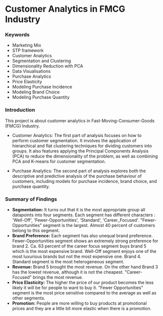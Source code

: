 # Customer Analytics in FMCG Industry  

### Keywords 

- Marketing Mix 
- STP framework 
- Customer Analytics
- Segmentation and Clustering
- Dimensionality Reduction with PCA
- Data Visualisations 
- Purchase Analytics
- Price Elasticity
- Modeling Purchase Incidence
- Modeling Brand Choice
- Modeling Purchase Quantity


### Introduction
This project is about customer analytics in Fast-Moving-Consumer-Goods (FMCG) Industry.
- Customer Analytics: The first part of analysis focuses on how to perform customer segmentation. It involves the application of hierarchical and flat clustering techniques for dividing customers into groups. It also features applying the Principal Components Analysis (PCA) to reduce the dimensionality of the problem, as well as combining PCA and K-means for customer segmentation.

- Purchase Analytics: The second part of analysis explores both the descriptive and predictive analysis of the purchase behaviour of customers, including models for purchase incidence, brand choice, and purchase quantity. 
 

### Summary of Findings 

- **Segmentation:** It turns out that it is the most appropriate group all datapoints into four segments. Each segment has different characters : 'Well-Off', 'Fewer-Opportunities', 'Standard', 'Career_Focused'. "Fewer-Opportunities" segment is  the largest. Almost 40 percent of customers belong to this segment.
- **Brand Preference:** Each segment has also unequal brand preference. Fewer-Opportunities segment shows an extremely strong preference for brand 2. Ca. 63 percent of the career focus segment buys brand 5 which is the most expensive brand. Well-Off segment enjoys one of the most luxurious brands but not the most expensive one. Brand 4. Standard segment is the most heterogeneous segment.  
- **Revenue:** Brand 5 brought the most revenue. On the other hand Brand 3 has the lowest revenue, although it is not the cheapest. "Career-Focused" brings the most revenue.
- **Price Elasticity:** The higher the price of our product becomes the less likely it will be for people to want to buy it. "Fewer Opportunities" segment is the most price sensitive compared to the average as well as other segments. 
- **Promotion:** People are more willing to buy products at promotional prices and they are a little bit more elastic when there is a promotion. 
